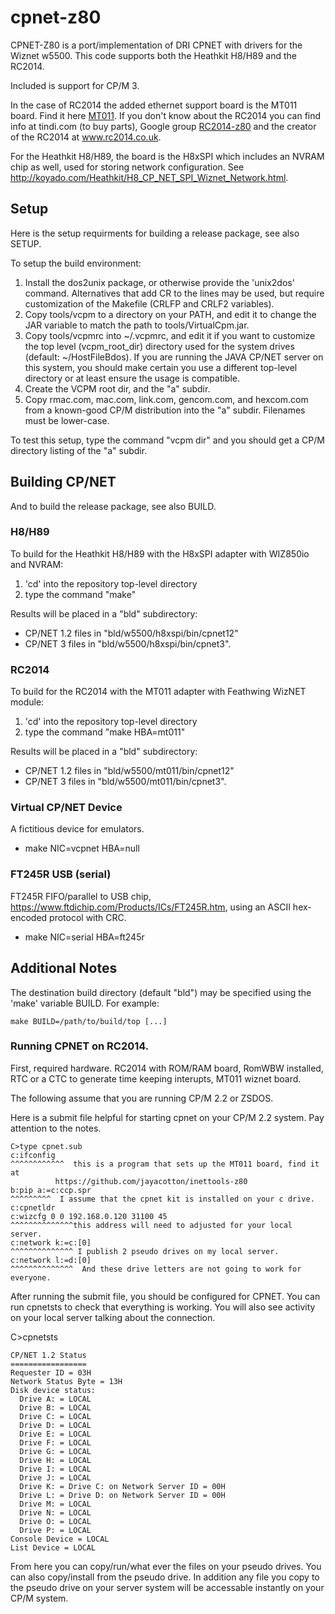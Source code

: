 # cpnet-z80
CPNET-Z80 is a port/implementation of DRI CPNET with drivers for the Wiznet w5500.  This code supports both
the Heathkit H8/H89 and the RC2014.  

Included is support for CP/M 3.

In the case of RC2014 the added ethernet support board is the MT011 board.  Find it here [MT011](https://github.com/markt4311/MT011).
If you don't know about the RC2014 you can find info at tindi.com (to buy parts), 
Google group [RC2014-z80](https://groups.google.com/forum/#!forum/rc2014-z80) and the creator of the RC2014 at www.rc2014.co.uk.

For the Heathkit H8/H89, the board is the H8xSPI which includes an NVRAM chip as well,
used for storing network configuration.
See http://koyado.com/Heathkit/H8_CP_NET_SPI_Wiznet_Network.html.


## Setup
Here is the setup requirments for building a release package, see also SETUP.

To setup the build environment:

1. Install the dos2unix package, or otherwise provide the 'unix2dos'
   command.  Alternatives that add CR to the lines may be used, but
   require customization of the Makefile (CRLFP and CRLF2 variables).
1. Copy tools/vcpm to a directory on your PATH, and edit it to change
   the JAR variable to match the path to tools/VirtualCpm.jar.
1. Copy tools/vcpmrc into ~/.vcpmrc, and edit it if you want to customize
   the top level (vcpm_root_dir) directory used for the system drives
   (default: ~/HostFileBdos). If you are running the JAVA CP/NET server
   on this system, you should make certain you use a different top-level
   directory or at least ensure the usage is compatible.
1. Create the VCPM root dir, and the "a" subdir.
1. Copy rmac.com, mac.com, link.com, gencom.com, and hexcom.com from
   a known-good CP/M distribution into the "a" subdir. Filenames must
   be lower-case.

To test this setup, type the command "vcpm dir" and you should get a
CP/M directory listing of the "a" subdir.

## Building CP/NET
And to build the release package, see also BUILD.

### H8/H89
To build for the Heathkit H8/H89 with the H8xSPI adapter with WIZ850io and NVRAM:

1. 'cd' into the repository top-level directory
1. type the command "make"

Results will be placed in a "bld" subdirectory:
* CP/NET 1.2 files in "bld/w5500/h8xspi/bin/cpnet12"
* CP/NET 3 files in "bld/w5500/h8xspi/bin/cpnet3".

### RC2014
To build for the RC2014 with the MT011 adapter with Feathwing WizNET module:

1. 'cd' into the repository top-level directory
1. type the command "make HBA=mt011"

Results will be placed in a "bld" subdirectory:
* CP/NET 1.2 files in "bld/w5500/mt011/bin/cpnet12"
* CP/NET 3 files in "bld/w5500/mt011/bin/cpnet3".

### Virtual CP/NET Device
A fictitious device for emulators.

* make NIC=vcpnet HBA=null

### FT245R USB (serial)
FT245R FIFO/parallel to USB chip, https://www.ftdichip.com/Products/ICs/FT245R.htm,
using an ASCII hex-encoded protocol with CRC.

* make NIC=serial HBA=ft245r

## Additional Notes
The destination build directory (default "bld") may be specified using the
'make' variable BUILD. For example:

	make BUILD=/path/to/build/top [...]

### Running CPNET on RC2014.

First, required hardware.  RC2014 with ROM/RAM board, RomWBW installed, RTC or a CTC to generate
time keeping interupts, MT011 wiznet board.

The following assume that you are running CP/M 2.2 or ZSDOS.

Here is a submit file helpful for starting cpnet on your CP/M 2.2 system.  Pay attention to the
notes.
```
C>type cpnet.sub
c:ifconfig
^^^^^^^^^^^^  this is a program that sets up the MT011 board, find it at 
	      https://github.com/jayacotton/inettools-z80
b:pip a:=c:ccp.spr
^^^^^^^^^  I assume that the cpnet kit is installed on your c drive.
c:cpnetldr
c:wizcfg 0 0 192.168.0.120 31100 45
^^^^^^^^^^^^^^this address will need to adjusted for your local server.
c:network k:=c:[0]
^^^^^^^^^^^^^^ I publish 2 pseudo drives on my local server.
c:network l:=d:[0]
^^^^^^^^^^^^^^  And these drive letters are not going to work for everyone.
```
After running the submit file, you should be configured for CPNET.  You can run cpnetsts
to check that everything is working.  You will also see activity on your local server
talking about the connection.

C>cpnetsts
```
CP/NET 1.2 Status
=================
Requester ID = 03H
Network Status Byte = 13H
Disk device status:
  Drive A: = LOCAL
  Drive B: = LOCAL
  Drive C: = LOCAL
  Drive D: = LOCAL
  Drive E: = LOCAL
  Drive F: = LOCAL
  Drive G: = LOCAL
  Drive H: = LOCAL
  Drive I: = LOCAL
  Drive J: = LOCAL
  Drive K: = Drive C: on Network Server ID = 00H
  Drive L: = Drive D: on Network Server ID = 00H
  Drive M: = LOCAL
  Drive N: = LOCAL
  Drive O: = LOCAL
  Drive P: = LOCAL
Console Device = LOCAL
List Device = LOCAL
```

From here you can copy/run/what ever the files on your pseudo drives.  You can also
copy/install from the pseudo drive.  In addition any file you copy to the pseudo drive
on your server system will be accessable instantly on your CP/M system.

